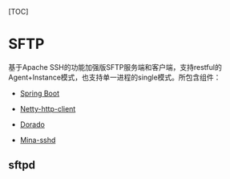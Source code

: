 [TOC]

#  SFTP 

基于Apache SSH的功能加强版SFTP服务端和客户端，支持restful的Agent+Instance模式，也支持单一进程的single模式。所包含组件：

- [Spring Boot](https://github.com/timboudreau/netty-http-client)

- [Netty-http-client](https://github.com/timboudreau/netty-http-client)

- [Dorado](https://github.com/javagossip/dorado)

- [Mina-sshd](https://github.com/apache/mina-sshd)



## sftpd


